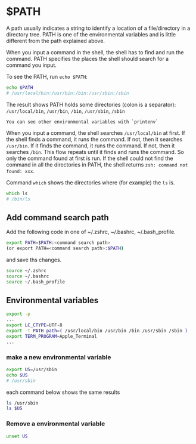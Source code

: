 # $PATH

A path usually indicates a string to identify a location of a file/directory in a directory tree.
PATH is one of the environmental variables and is little different from the path explained above.

When you input a command in the shell, the shell has to find and run the command. PATH specifies the places the shell should search for a command you input.

To see the PATH, run `echo $PATH`:
```zsh
echo $PATH
# /usr/local/bin:/usr/bin:/bin:/usr/sbin:/sbin
```
The result shows PATH holds some directories (colon is a separator): `/usr/local/bin`, `/usr/bin`, `/bin`, `/usr/sbin`, `/sbin`

```{tip}
You can see other environmental variables with `printenv`
```

When you input a command, the shell searches `/usr/local/bin` at first. If the shell finds a command, it runs the command. If not, then it searches `/usr/bin`. If it finds the command, it runs the command. If not, then it searches `/bin`. This flow repeats until it finds and runs the command. So only the command found at first is run. If the shell could not find the command in all the directories in PATH, the shell returns `zsh: command not found: xxx`.


Command `which` shows the directories where (for example) the `ls` is.
```zsh
which ls
# /bin/ls
```

## Add command search path

Add the following code in one of ~/.zshrc, ~/.bashrc, ~/.bash_profile.
```zsh
export PATH=$PATH:<command search path>
(or export PATH=<command search path>:$PATH)
```

and save ths changes.
```zsh
source ~/.zshrc
source ~/.bashrc
source ~/.bash_profile
```

## Environmental variables

```zsh
export -p
...
export LC_CTYPE=UTF-8
export -T PATH path=( /usr/local/bin /usr/bin /bin /usr/sbin /sbin )
export TERM_PROGRAM=Apple_Terminal
...
```

### make a new environmental variable
```zsh
export US=/usr/sbin
echo $US
# /usr/sbin
```

each command below shows the same results
```zsh
ls /usr/sbin
ls $US
```

### Remove a environmental variable
```zsh
unset US
```








